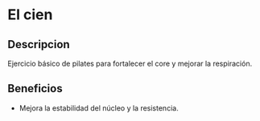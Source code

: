 # El cien

## Descripcion
Ejercicio básico de pilates para fortalecer el core y mejorar la respiración.

## Beneficios
- Mejora la estabilidad del núcleo y la resistencia.